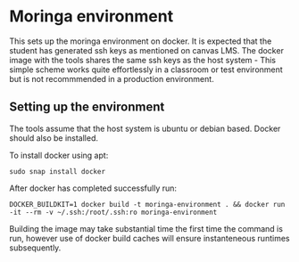 # Moringa environment

This sets up the moringa environment on docker. It is expected that the student
has generated ssh keys as mentioned on canvas LMS. The docker image with the tools
shares the same ssh keys as the host system - This simple scheme works quite effortlessly
in a classroom or test environment but is not recommmended in a production environment.


## Setting up the environment

The tools assume that the host system is ubuntu or debian based. Docker should also be installed.

To install docker using apt:

`sudo snap install docker`

After docker has completed successfully run:

`DOCKER_BUILDKIT=1 docker build -t moringa-environment . && docker run -it --rm -v ~/.ssh:/root/.ssh:ro moringa-environment`

Building the image may take substantial time the first time the command is run, however use of docker build caches will ensure
instanteneous  runtimes subsequently.
